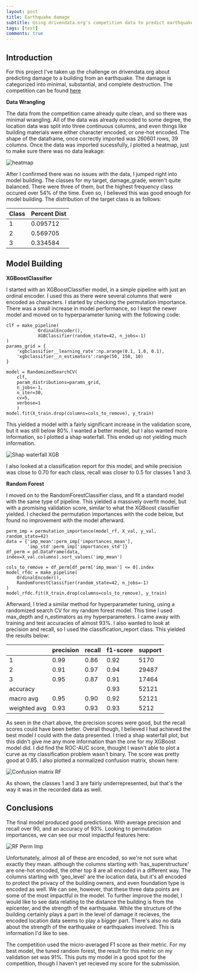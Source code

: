 ```yaml
---
layout: post
title: Earthquake damage
subtitle: Using drivendata.org's competition data to predict earthquake damage to a building
tags: [test]
comments: true
---
```


## Introduction

For this project I've taken up the challenge on drivendata.org about predicting damage to a building from an earthquake. The damage is categorized into minimal, substantial, and complete destruction. The competition can be found [here](https://www.drivendata.org/competitions/57/nepal-earthquake/page/136/)

**Data Wrangling**

The data from the competition came already quite clean, and so there was minimal wrangling. All of the data was already encoded to some degree, the location data was split into three continuous columns, and even things like building materials were either character encoded, or one-hot encoded. The shape of the dataframe, once correctly imported was 260601 rows, 39 columns. Once the data was imported sucessfully, I plotted a heatmap, just to make sure there was no data leakage:

![heatmap](https://user-images.githubusercontent.com/84862112/127568185-0e8ebdf0-d185-4939-9eb6-07d675b9eb64.png)


After I confirmed there was no issues with the data, I jumped right into model building. The classes for my target, damage_grade, weren't quite balanced. There were three of them, but the highest frequency class occured over 54% of the time. Even so, I believed this was good enough for model building. The distribution of the target class is as follows:

| Class | Percent Dist |
| :------ | :--- |
| 1 |   0.095712 |
| 2 |   0.569705 |
| 3 |   0.334584 |

## Model Building

**XGBoostClassifier**

I started with an XGBoostClassifier model, in a simple pipeline with just an ordinal encoder. I used this as there were several columns that were encoded as characters. I started by checking the permutation importance. There was a small increase in model performance, so I kept the newer model and moved on to hyperparameter tuning with the following code:
~~~
clf = make_pipeline(
            OrdinalEncoder(),
            XGBClassifier(random_state=42, n_jobs=-1)
)
params_grid = {
    'xgbclassifier__learning_rate':np.arange(0.1, 1.0, 0.1),
    'xgbclassifier__n_estimators':range(50, 150, 10)
}

model = RandomizedSearchCV(
    clf, 
    param_distributions=params_grid,
    n_jobs=-1,
    n_iter=30,
    cv=5,
    verbose=1
    )
model.fit(X_train.drop(columns=cols_to_remove), y_train)
~~~
This yielded a model with a fairly significant increase in the validation score, but it was still below 80%. I wanted a better model, but I also wanted more information, so I plotted a shap waterfall. This ended up not yielding much information.

![Shap waterfall XGB](https://user-images.githubusercontent.com/84862112/127565017-7d994020-5125-497f-b37d-d9e63dc22182.PNG)

I also looked at a classification report for this model, and while precision was close to 0.70 for each class, recall was closer to 0.5 for classes 1 and 3. 

**Random Forest**

I moved on to the RandomForestClassifier class, and fit a standard model with the same type of pipeline. This yielded a massively overfit model, but with a promising validation score, similar to what the XGBoost classifier yielded. I checked the permutation importances with the code below, but found no improvement with the model afterward.
~~~
perm_imp = permutation_importance(model_rf, X_val, y_val, random_state=42)
data = {'imp_mean':perm_imp['importances_mean'],
        'imp_std':perm_imp['importances_std']}
df_perm = pd.DataFrame(data, index=X_val.columns).sort_values('imp_mean')

cols_to_remove = df_perm[df_perm['imp_mean'] <= 0].index
model_rfdc = make_pipeline(
    OrdinalEncoder(),
    RandomForestClassifier(random_state=42, n_jobs=-1)
)
model_rfdc.fit(X_train.drop(columns=cols_to_remove), y_train)
~~~

Afterward, I tried a similar method for hyperparameter tuning, using a randomized search CV for my random forest model. This time I used max_depth and n_estimators as my hyperparameters. I came away with training and test accuracies of almost 93%. I also wanted to look at precision and recall, so I used the classification_report class. This yielded the results below:


|         | precision  |  recall | f1-score | support |
| :------ | :--- | :--- | :--- | :--- |
|           1 |      0.99   |   0.86  |    0.92  |    5170 |
|           2 |      0.91   |   0.97  |    0.94  |   29487 |
|           3 |      0.95   |   0.87  |    0.91  |   17464 |
|    accuracy |             |         |    0.93  |   52121 |
|   macro avg |      0.95   |   0.90  |    0.92  |   52121 |
|weighted avg |      0.93   |   0.93  |    0.93  |   5212  |

As seen in the chart above, the precision scores were good, but the recall scores could have been better. Overall though, I believed I had achieved the best model I could with the data presented. I tried a shap waterfall plot, but this didn't give me any more information than the one for my XGBoost model did. I did find the ROC-AUC score, thought I wasn't able to plot a curve as my classification problem wasn't binary. The score was pretty good at 0.85. I also plotted a normalized confusion matrix, shown here:

![Confusion matrix RF](https://user-images.githubusercontent.com/84862112/127567599-0d761066-d736-4299-b5de-3b6f41383e64.PNG)

As shown, the classes 1 and 3 are fairly underrepresented, but that's the way it was in the recorded data as well.

## Conclusions

The final model produced good predictions. With average precision and recall over 90, and an accuracy of 93%. Looking to permutation importances, we can see our most impactful features here:

![RF Perm Imp](https://user-images.githubusercontent.com/84862112/127662667-1b814377-2ebd-43b5-87a5-749336ddcf0f.png)

Unfortunately, almost all of these are encoded, so we're not sure what exactly they mean. although the columns starting with 'has_superstructure' are one-hot encoded, the other top 8 are all encoded in a different way. The columns starting with 'geo_level' are the location data, but it's all encoded to protect the privacy of the building owners, and even foundation type is encoded as well. We can see, however, that these three data points are some of the most impactful in the model. To further improve the model, I would like to see data relating to the distance the building is from the epicenter, and the strength of the earthquake. While the structure of the building certainly plays a part in the level of damage it recieves, the encoded location data seems to play a bigger part. There's also no data about the strength of the earthquake or earthquakes involved. This is information I'd like to see.

The competition used the micro-averaged F1 score as their metric. For my best model, the tuned random forest, the result for this metric on my validation set was 91%. This puts my model in a good spot for the competition, though I haven't yet recieved my score for the submission.
